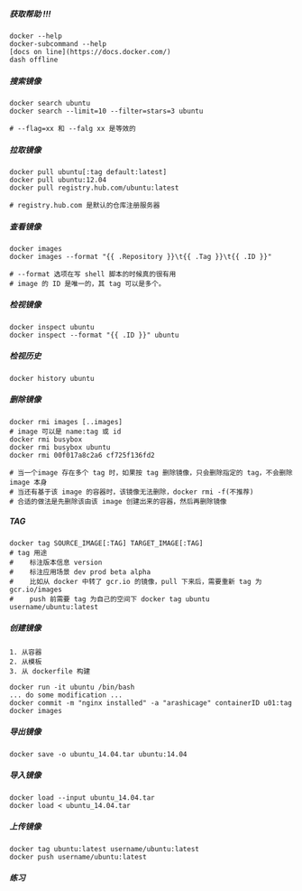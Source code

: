 ##### 获取帮助 !!!

```
docker --help
docker-subcommand --help
[docs on line](https://docs.docker.com/)
dash offline
```

##### 搜索镜像

```
docker search ubuntu
docker search --limit=10 --filter=stars=3 ubuntu

# --flag=xx 和 --falg xx 是等效的
```

##### 拉取镜像

```
docker pull ubuntu[:tag default:latest]
docker pull ubuntu:12.04
docker pull registry.hub.com/ubuntu:latest

# registry.hub.com 是默认的仓库注册服务器
```

##### 查看镜像

```
docker images
docker images --format "{{ .Repository }}\t{{ .Tag }}\t{{ .ID }}"

# --format 选项在写 shell 脚本的时候真的很有用
# image 的 ID 是唯一的，其 tag 可以是多个。
```

##### 检视镜像

```
docker inspect ubuntu
docker inspect --format "{{ .ID }}" ubuntu
```

##### 检视历史

```
docker history ubuntu
```

##### 删除镜像

```
docker rmi images [..images] 
# image 可以是 name:tag 或 id
docker rmi busybox
docker rmi busybox ubuntu
docker rmi 00f017a8c2a6 cf725f136fd2

# 当一个image 存在多个 tag 时，如果按 tag 删除镜像，只会删除指定的 tag，不会删除 image 本身
# 当还有基于该 image 的容器时，该镜像无法删除，docker rmi -f(不推荐)
# 合适的做法是先删除该由该 image 创建出来的容器，然后再删除镜像
```

##### TAG

```
docker tag SOURCE_IMAGE[:TAG] TARGET_IMAGE[:TAG]
# tag 用途
#    标注版本信息 version
#    标注应用场景 dev prod beta alpha
#    比如从 docker 中转了 gcr.io 的镜像，pull 下来后，需要重新 tag 为 gcr.io/images
#    push 前需要 tag 为自己的空间下 docker tag ubuntu username/ubuntu:latest
```

##### 创建镜像

```
1. 从容器
2. 从模板
3. 从 dockerfile 构建

docker run -it ubuntu /bin/bash
... do some modification ...
docker commit -m "nginx installed" -a "arashicage" containerID u01:tag
docker images 
```

##### 导出镜像

```
docker save -o ubuntu_14.04.tar ubuntu:14.04
```

##### 导入镜像

```
docker load --input ubuntu_14.04.tar
docker load < ubuntu_14.04.tar
```

##### 上传镜像

```
docker tag ubuntu:latest username/ubuntu:latest
docker push username/ubuntu:latest
```

##### 练习


